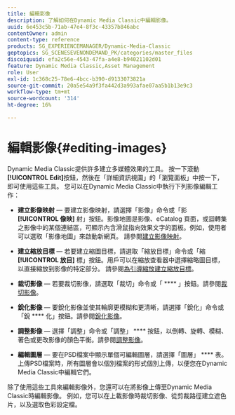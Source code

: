 ```yaml
---
title: 編輯影像
description: 了解如何在Dynamic Media Classic中編輯影像。
uuid: 6e453c5b-71ab-47e4-8f3c-43357b846abc
contentOwner: admin
content-type: reference
products: SG_EXPERIENCEMANAGER/Dynamic-Media-Classic
geptopics: SG_SCENESEVENONDEMAND_PK/categories/master_files
discoiquuid: efa2c56e-4543-47fa-a4e8-b94021102d01
feature: Dynamic Media Classic,Asset Management
role: User
exl-id: 1c368c25-78e6-4bcc-b390-d9133073821a
source-git-commit: 20a5e54a9f3fa442d3a993afae07aa5b1b13e9c3
workflow-type: tm+mt
source-wordcount: '314'
ht-degree: 16%

---
```


# 編輯影像{#editing-images}

Dynamic Media Classic提供許多建立多媒體效果的工具。 按一下滾動&#x200B;**[!UICONTROL Edit]**&#x200B;按鈕，然後在「詳細資訊視圖」的「瀏覽面板」中按一下，即可使用這些工具。 您可以在Dynamic Media Classic中執行下列影像編輯工作：

* **建立影像映射**  — 要建立影像映射，請選擇「影像」命令或「影 **[!UICONTROL 像映]** 射」按鈕。影像地圖是影像、eCatalog 頁面，或迴轉集之影像中的某個連結區，可顯示內含滑鼠指向效果文字的面板。例如，使用者可以選取「影像地圖」來啟動新網頁。 請參閱[建立影像映射](/help/creating-image-maps.md)。

* **建立縮放目標**  — 若要建立縮圖目標，請選取「縮放目標」命令或「縮 **[!UICONTROL 放目]** 標」按鈕。用戶可以在縮放查看器中選擇縮略圖目標，以直接縮放到影像的特定部分。 請參閱[為引導縮放建立縮放目標](/help/creating-zoom-targets-guided-zoom.md)。

* **裁切影像**  — 若要裁切影像，請選取「裁切」命令或「 ****  」按鈕。請參閱[裁切影像](/help/cropping-image.md)。

* **銳化影像**  — 要銳化影像並使其輪廓更模糊和更清晰，請選擇「銳化」命令或「銳 **** 化」按鈕。請參閱[銳化影像](/help/sharpening-image.md)。

* **調整影像**  — 選擇「調整」命令或「調整」 **** 按鈕，以倒轉、旋轉、模糊、著色或更改影像的顏色平衡。請參閱[調整影像](/help/adjusting-image.md)。

* **編輯圖層**  — 要在PSD檔案中顯示單個可編輯圖層，請選擇「圖層」 **** 表。上傳PSD檔案時，所有圖層會以個別檔案的形式個別上傳，以便您在Dynamic Media Classic中編輯它們。

除了使用這些工具來編輯影像外，您還可以在將影像上傳至Dynamic Media Classic時編輯影像。 例如，您可以在上載影像時裁切影像、從剪裁路徑建立遮色片，以及選取色彩設定檔。
